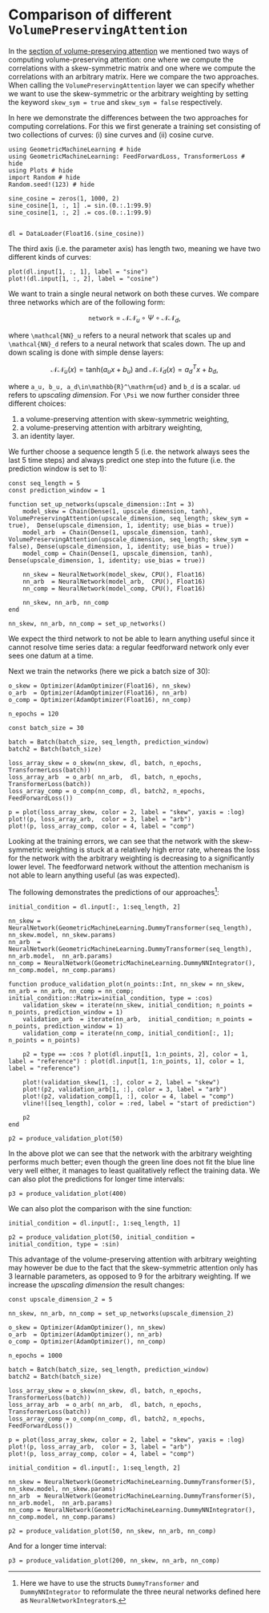 # Comparison of different `VolumePreservingAttention`

In the [section of volume-preserving attention](../layers/attention_layer.md) we mentioned two ways of computing volume-preserving attention: one where we compute the correlations with a skew-symmetric matrix and one where we compute the correlations with an arbitrary matrix. Here we compare the two approaches. When calling the `VolumePreservingAttention` layer we can specify whether we want to use the skew-symmetric or the arbitrary weighting by setting the keyword `skew_sym = true` and `skew_sym = false` respectively. 

In here we demonstrate the differences between the two approaches for computing correlations. For this we first generate a training set consisting of two collections of curves: (i) sine curves and (ii) cosine curve. 

```@example volume_preserving_attention
using GeometricMachineLearning # hide
using GeometricMachineLearning: FeedForwardLoss, TransformerLoss # hide
using Plots # hide
import Random # hide 
Random.seed!(123) # hide

sine_cosine = zeros(1, 1000, 2)
sine_cosine[1, :, 1] .= sin.(0.:.1:99.9)
sine_cosine[1, :, 2] .= cos.(0.:.1:99.9)


dl = DataLoader(Float16.(sine_cosine))
```

The third axis (i.e. the parameter axis) has length two, meaning we have two different kinds of curves: 

```@example volume_preserving_attention
plot(dl.input[1, :, 1], label = "sine")
plot!(dl.input[1, :, 2], label = "cosine")
```

We want to train a single neural network on both these curves. We compare three networks which are of the following form: 

```math
\mathtt{network} = \mathcal{NN}_u\circ\Psi\circ\mathcal{NN}_d,
```

where ``\mathcal{NN}_u`` refers to a neural network that scales up and ``\mathcal{NN}_d`` refers to a neural network that scales down. The up and down scaling is done with simple dense layers: 

```math
\mathcal{NN}_u(x) = \mathrm{tanh}(a_ux + b_u) \text{ and } \mathcal{NN}_d(x) = a_d^Tx + b_d,
```
where ``a_u, b_u, a_d\in\mathbb{R}^\mathrm{ud}`` and ``b_d`` is a scalar. `ud` refers to *upscaling dimension*. For ``\Psi`` we now further consider three different choices:
1. a volume-preserving attention with skew-symmetric weighting,
2. a volume-preserving attention with arbitrary weighting,
3. an identity layer.

We further choose a sequence length 5 (i.e. the network always sees the last 5 time steps) and always predict one step into the future (i.e. the prediction window is set to 1):

```@example volume_preserving_attention
const seq_length = 5
const prediction_window = 1

function set_up_networks(upscale_dimension::Int = 3)
    model_skew = Chain(Dense(1, upscale_dimension, tanh), VolumePreservingAttention(upscale_dimension, seq_length; skew_sym = true),  Dense(upscale_dimension, 1, identity; use_bias = true))
    model_arb  = Chain(Dense(1, upscale_dimension, tanh), VolumePreservingAttention(upscale_dimension, seq_length; skew_sym = false), Dense(upscale_dimension, 1, identity; use_bias = true))
    model_comp = Chain(Dense(1, upscale_dimension, tanh), Dense(upscale_dimension, 1, identity; use_bias = true))

    nn_skew = NeuralNetwork(model_skew, CPU(), Float16)
    nn_arb  = NeuralNetwork(model_arb,  CPU(), Float16)
    nn_comp = NeuralNetwork(model_comp, CPU(), Float16)

    nn_skew, nn_arb, nn_comp
end

nn_skew, nn_arb, nn_comp = set_up_networks()
```

We expect the third network to not be able to learn anything useful since it cannot resolve time series data: a regular feedforward network only ever sees one datum at a time. 

Next we train the networks (here we pick a batch size of 30):

```@example volume_preserving_attention
o_skew = Optimizer(AdamOptimizer(Float16), nn_skew)
o_arb  = Optimizer(AdamOptimizer(Float16), nn_arb)
o_comp = Optimizer(AdamOptimizer(Float16), nn_comp)

n_epochs = 120

const batch_size = 30

batch = Batch(batch_size, seq_length, prediction_window)
batch2 = Batch(batch_size)

loss_array_skew = o_skew(nn_skew, dl, batch, n_epochs, TransformerLoss(batch))
loss_array_arb  = o_arb( nn_arb,  dl, batch, n_epochs, TransformerLoss(batch))
loss_array_comp = o_comp(nn_comp, dl, batch2, n_epochs, FeedForwardLoss())

p = plot(loss_array_skew, color = 2, label = "skew", yaxis = :log)
plot!(p, loss_array_arb,  color = 3, label = "arb")
plot!(p, loss_array_comp, color = 4, label = "comp")
```

Looking at the training errors, we can see that the network with the skew-symmetric weighting is stuck at a relatively high error rate, whereas the loss for  the network with the arbitrary weighting is decreasing to a significantly lower level. The feedforward network without the attention mechanism is not able to learn anything useful (as was expected). 

The following demonstrates the predictions of our approaches[^1]: 

[^1]: Here we have to use the structs `DummyTransformer` and `DummyNNIntegrator` to reformulate the three neural networks defined here as `NeuralNetworkIntegrator`s.

```@example volume_preserving_attention
initial_condition = dl.input[:, 1:seq_length, 2]

nn_skew = NeuralNetwork(GeometricMachineLearning.DummyTransformer(seq_length), nn_skew.model, nn_skew.params)
nn_arb  = NeuralNetwork(GeometricMachineLearning.DummyTransformer(seq_length), nn_arb.model,  nn_arb.params)
nn_comp = NeuralNetwork(GeometricMachineLearning.DummyNNIntegrator(), nn_comp.model, nn_comp.params)

function produce_validation_plot(n_points::Int, nn_skew = nn_skew, nn_arb = nn_arb, nn_comp = nn_comp; initial_condition::Matrix=initial_condition, type = :cos)
    validation_skew = iterate(nn_skew, initial_condition; n_points = n_points, prediction_window = 1)
    validation_arb  = iterate(nn_arb,  initial_condition; n_points = n_points, prediction_window = 1)
    validation_comp = iterate(nn_comp, initial_condition[:, 1]; n_points = n_points)

    p2 = type == :cos ? plot(dl.input[1, 1:n_points, 2], color = 1, label = "reference") : plot(dl.input[1, 1:n_points, 1], color = 1, label = "reference")

    plot!(validation_skew[1, :], color = 2, label = "skew")
    plot!(p2, validation_arb[1, :], color = 3, label = "arb")
    plot!(p2, validation_comp[1, :], color = 4, label = "comp")
    vline!([seq_length], color = :red, label = "start of prediction")

    p2 
end

p2 = produce_validation_plot(50)
```
In the above plot we can see that the network with the arbitrary weighting performs much better; even though the green line does not fit the blue line very well either, it manages to least qualitatively reflect the training data.  We can also plot the predictions for longer time intervals: 

```@example volume_preserving_attention 
p3 = produce_validation_plot(400)
``` 

We can also plot the comparison with the sine function: 

```@example volume_preserving_attention 
initial_condition = dl.input[:, 1:seq_length, 1]

p2 = produce_validation_plot(50, initial_condition = initial_condition, type = :sin)
```

This advantage of the volume-preserving attention with arbitrary weighting may however be due to the fact that the skew-symmetric attention only has 3 learnable parameters, as opposed to 9 for the arbitrary weighting. If we increase the *upscaling dimension* the result changes: 

```@example volume_preserving_attention
const upscale_dimension_2 = 5

nn_skew, nn_arb, nn_comp = set_up_networks(upscale_dimension_2)

o_skew = Optimizer(AdamOptimizer(), nn_skew)
o_arb  = Optimizer(AdamOptimizer(), nn_arb)
o_comp = Optimizer(AdamOptimizer(), nn_comp)

n_epochs = 1000

batch = Batch(batch_size, seq_length, prediction_window)
batch2 = Batch(batch_size)

loss_array_skew = o_skew(nn_skew, dl, batch, n_epochs, TransformerLoss(batch))
loss_array_arb  = o_arb( nn_arb,  dl, batch, n_epochs, TransformerLoss(batch))
loss_array_comp = o_comp(nn_comp, dl, batch2, n_epochs, FeedForwardLoss())

p = plot(loss_array_skew, color = 2, label = "skew", yaxis = :log)
plot!(p, loss_array_arb,  color = 3, label = "arb")
plot!(p, loss_array_comp, color = 4, label = "comp")
```

```@example volume_preserving_attention 
initial_condition = dl.input[:, 1:seq_length, 2]

nn_skew = NeuralNetwork(GeometricMachineLearning.DummyTransformer(5), nn_skew.model, nn_skew.params)
nn_arb  = NeuralNetwork(GeometricMachineLearning.DummyTransformer(5), nn_arb.model,  nn_arb.params)
nn_comp = NeuralNetwork(GeometricMachineLearning.DummyNNIntegrator(), nn_comp.model, nn_comp.params)

p2 = produce_validation_plot(50, nn_skew, nn_arb, nn_comp)
```

And for a longer time interval: 

```@example volume_preserving_attention
p3 = produce_validation_plot(200, nn_skew, nn_arb, nn_comp)
```